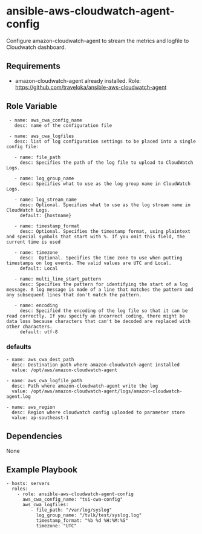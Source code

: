 # ansible-aws-cloudwatch-agent-config
Configure amazon-cloudwatch-agent to stream the metrics and logfile to Cloudwatch dashboard.

## Requirements ##
- amazon-cloudwatch-agent already installed. Role: https://github.com/traveloka/ansible-aws-cloudwatch-agent

## Role Variable ##

     - name: aws_cwa_config_name
       desc: name of the configuration file
   
     - name: aws_cwa_logfiles
       desc: list of log configuration settings to be placed into a single config file:
       
       - name: file_path
         desc: Specifies the path of the log file to upload to CloudWatch Logs.
       
       - name: log_group_name
         desc: Specifies what to use as the log group name in CloudWatch Logs.
         
       - name: log_stream_name
         desc: Optional. Specifies what to use as the log stream name in CloudWatch Logs.
         default: {hostname}
      
       - name: timestamp_format
         desc: Optional. Specifies the timestamp format, using plaintext and special symbols that start with %. If you omit this field, the current time is used
         
       - name: timezone
         desc:  Optional. Specifies the time zone to use when putting timestamps on log events. The valid values are UTC and Local.
         default: Local
       
       - name: multi_line_start_pattern
         desc: Specifies the pattern for identifying the start of a log message. A log message is made of a line that matches the pattern and any subsequent lines that don't match the pattern. 
         
       - name: encoding
         desc: Specified the encoding of the log file so that it can be read correctly. If you specify an incorrect coding, there might be data loss because characters that can't be decoded are replaced with other characters.
         default: utf-8
    
### defaults ###

    - name: aws_cwa_dest_path
      desc: Destination path where amazon-cloudwatch-agent installed
      value: /opt/aws/amazon-cloudwatch-agent

    - name: aws_cwa_logfile_path
      desc: Path where amazon-cloudwatch-agent write the log
      value: /opt/aws/amazon-cloudwatch-agent/logs/amazon-cloudwatch-agent.log
      
    - name: aws_region
      desc: Region where cloudwatch config uploaded to parameter store
      value: ap-southeast-1
      
## Dependencies ##

None

## Example Playbook ##

    - hosts: servers
      roles:
        - role: ansible-aws-cloudwatch-agent-config
          aws_cwa_config_name: "tsi-cwa-config"
          aws_cwa_logfiles:
             - file_path: "/var/log/syslog"
               log_group_name: "/tvlk/test/syslog.log"
               timestamp_format: "%b %d %H:%M:%S"
               timezone: "UTC"


    
